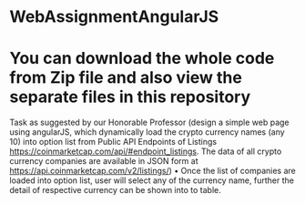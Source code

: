# WebAssignmentAngularJS 
# You can download the whole code from Zip file and also view the separate files in this repository
Task as suggested by our Honorable Professor (design a simple web page using angularJS, which dynamically load the crypto currency names (any 10) into option list from Public API Endpoints of Listings https://coinmarketcap.com/api/#endpoint_listings. The data of all crypto currency companies are available in JSON form at https://api.coinmarketcap.com/v2/listings/)
•	Once the list of companies are loaded into option list, user will select any of the currency name, further the detail of respective currency can be shown into to table.
 	 
